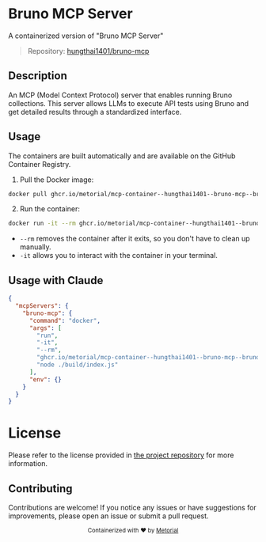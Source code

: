 
# Bruno MCP Server

A containerized version of "Bruno MCP Server"

> Repository: [hungthai1401/bruno-mcp](https://github.com/hungthai1401/bruno-mcp)

## Description

An MCP (Model Context Protocol) server that enables running Bruno collections. This server allows LLMs to execute API tests using Bruno and get detailed results through a standardized interface.


## Usage

The containers are built automatically and are available on the GitHub Container Registry.

1. Pull the Docker image:

```bash
docker pull ghcr.io/metorial/mcp-container--hungthai1401--bruno-mcp--bruno-mcp
```

2. Run the container:

```bash
docker run -it --rm ghcr.io/metorial/mcp-container--hungthai1401--bruno-mcp--bruno-mcp 
```

- `--rm` removes the container after it exits, so you don't have to clean up manually.
- `-it` allows you to interact with the container in your terminal.



## Usage with Claude

```json
{
  "mcpServers": {
    "bruno-mcp": {
      "command": "docker",
      "args": [
        "run",
        "-it",
        "--rm",
        "ghcr.io/metorial/mcp-container--hungthai1401--bruno-mcp--bruno-mcp",
        "node ./build/index.js"
      ],
      "env": {}
    }
  }
}
```

# License

Please refer to the license provided in [the project repository](https://github.com/hungthai1401/bruno-mcp) for more information.

## Contributing

Contributions are welcome! If you notice any issues or have suggestions for improvements, please open an issue or submit a pull request.

<div align="center">
  <sub>Containerized with ❤️ by <a href="https://metorial.com">Metorial</a></sub>
</div>
  